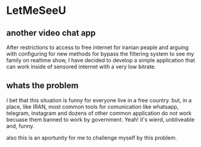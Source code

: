 # LetMeSeeU

## another video chat app
After restrictions to access to free internet for iranian peaple and arguing with configuring for new methods for bypass the filtering system to see my family on realtime show, I have decided to develop a simple application that can work inside of sensored internet with a very low bitrate.

## whats the problem
I bet that this situation is funny for everyone live in a free country. but, in a place, like IRAN, most common tools for comunication like whatsapp, telegram, instagram and dozens of other common application do not work becuase them banned to work by government. Yeah! it's wierd, unbliveable and, funny.

also this is an aportunity for me to challenge myself by this problem.